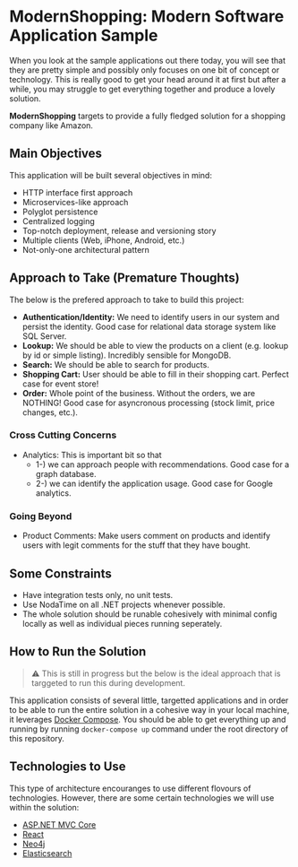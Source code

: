 # ModernShopping: Modern Software Application Sample

When you look at the sample applications out there today, you will see that they are pretty simple and possibly only focuses on one bit of concept or technology. This is really good to get your head around it at first but after a while, you may struggle to get everything together and produce a lovely solution.

**ModernShopping** targets to provide a fully fledged solution for a shopping company like Amazon.

## Main Objectives

This application will be built several objectives in mind:

 - HTTP interface first approach
 - Microservices-like approach
 - Polyglot persistence
 - Centralized logging
 - Top-notch deployment, release and versioning story
 - Multiple clients (Web, iPhone, Android, etc.)
 - Not-only-one architectural pattern

## Approach to Take (Premature Thoughts)

The below is the prefered approach to take to build this project:

 - **Authentication/Identity:** We need to identify users in our system and persist the identity. Good case for relational data storage system like SQL Server.
 - **Lookup:** We should be able to view the products on a client (e.g. lookup by id or simple listing). Incredibly sensible for MongoDB.
 - **Search:** We should be able to search for products.
 - **Shopping Cart:** User should be able to fill in their shopping cart. Perfect case for event store!
 - **Order:** Whole point of the business. Without the orders, we are NOTHING! Good case for asyncronous processing (stock limit, price changes, etc.).

### Cross Cutting Concerns

 - Analytics: This is important bit so that
     - 1-) we can approach people with recommendations. Good case for a graph database.
     - 2-) we can identify the application usage. Good case for Google analytics.

### Going Beyond
 - Product Comments: Make users comment on products and identify users with legit comments for the stuff that they have bought.

## Some Constraints

 - Have integration tests only, no unit tests.
 - Use NodaTime on all .NET projects whenever possible.
 - The whole solution should be runable cohesively with minimal config locally as well as individual pieces running seperately.

## How to Run the Solution

> :warning: This is still in progress but the below is the ideal approach that is targgeted to run this during development.

This application consists of several little, targetted applications and in order to be able to run the entire solution in a cohesive way in your local machine, it leverages [Docker Compose](https://docs.docker.com/compose/). You should be able to get everything up and running by running `docker-compose up` command under the root directory of this repository.

## Technologies to Use

This type of architecture encouranges to use different flovours of technologies. However, there are some certain technologies we will use within the solution:

 - [ASP.NET MVC Core](https://github.com/aspnet/Mvc)
 - [React](https://facebook.github.io/react/)
 - [Neo4j](https://neo4j.com/)
 - [Elasticsearch](https://www.elastic.co/products/elasticsearch)
